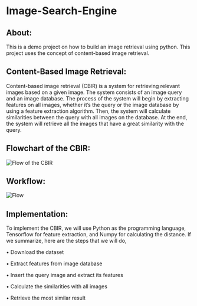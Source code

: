 # Image-Search-Engine
## About:
This is a demo project on how to build an image retrieval using python. This project uses the concept of content-based image retrieval.

## Content-Based Image Retrieval:
Content-based image retrieval (CBIR) is a system for retrieving relevant images based on a given image. The system consists of an image query and an image database.
The process of the system will begin by extracting features on all images, whether it’s the query or the image database by using a feature extraction algorithm. Then, the system will calculate similarities between the query with all images on the database. At the end, the system will retrieve all the images that have a great similarity with the query.

## Flowchart of the CBIR:
![Flow of the CBIR](https://user-images.githubusercontent.com/78821357/135757973-9ac4193b-ece0-409b-80f8-14e414360e9a.JPG)

## Workflow:
![Flow](https://user-images.githubusercontent.com/78821357/135760220-2738ace9-3ca1-4d23-a046-4d5e35a7d970.JPG)

## Implementation:
To implement the CBIR, we will use Python as the programming language, Tensorflow for feature extraction, and Numpy for calculating the distance. If we summarize, here are the steps that we will do,

• Download the dataset

• Extract features from image database

• Insert the query image and extract its features

• Calculate the similarities with all images

• Retrieve the most similar result
